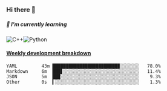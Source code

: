 ### Hi there 👋

##### 🌱 I’m currently learning

![C++](https://img.shields.io/badge/-C++-00599C?style=flat-square&logo=c)![Python](https://img.shields.io/badge/-Python-black?style=flat-square&logo=Python)


<!-- waka-box start -->
#### <a href="https://gist.github.com/bf274261b4c8553e17fc709dfc3cfa97" target="_blank">Weekly development breakdown</a>
```text
YAML      	 43m ████████████████████████▉░░░░░░░   78.0% 
Markdown  	 6m  ███▋░░░░░░░░░░░░░░░░░░░░░░░░░░░░   11.4% 
JSON      	 5m  ██▉░░░░░░░░░░░░░░░░░░░░░░░░░░░░░    9.3% 
Other     	 0s  ▍░░░░░░░░░░░░░░░░░░░░░░░░░░░░░░░    1.3% 
```
<!-- Powered by https://github.com/YouEclipse/waka-box-go . -->
<!-- waka-box end -->



<!--
**KomoreKalu/KomoreKalu** is a ✨ _special_ ✨ repository because its `README.md` (this file) appears on your GitHub profile.

Here are some ideas to get you started:

- 🔭 I’m currently working on ...
- 🌱 I’m currently learning ...
- 👯 I’m looking to collaborate on ...
- 🤔 I’m looking for help with ...
- 💬 Ask me about ...
- 📫 How to reach me: ...
- 😄 Pronouns: ...
- ⚡ Fun fact: ...
-->
